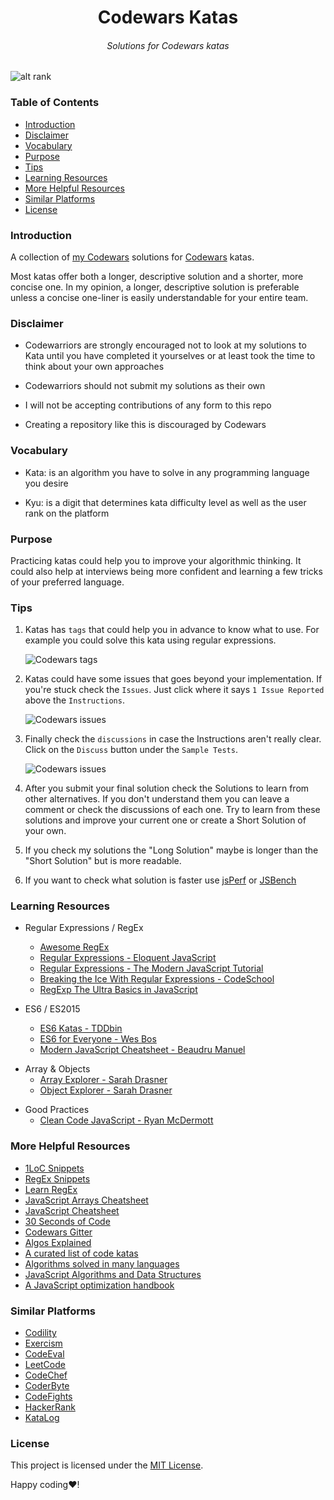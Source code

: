 <h1 align="center">Codewars Katas</h1>

<h6 align="center">
  Solutions for Codewars katas
</h6>

![alt rank](https://www.codewars.com/users/Yuxin%20Guo/badges/large)

### Table of Contents

- [Introduction](#introduction)
- [Disclaimer](#disclaimer)
- [Vocabulary](#vocabulary)
- [Purpose](#purpose)
- [Tips](#tips)
- [Learning Resources](#learning-resources)
- [More Helpful Resources](#more-helpful-resources)
- [Similar Platforms](#similar-platforms)
- [License](#license)

### Introduction

A collection of [my Codewars](https://www.codewars.com/users/Yuxin%20Guo) solutions
for <a href="https://www.codewars.com">Codewars</a> katas.

Most katas offer both a longer, descriptive solution and a shorter, more concise one. In my opinion, a longer,
descriptive solution is preferable unless a concise one-liner is easily understandable for your entire team.

### Disclaimer

- Codewarriors are strongly encouraged not to look at my solutions to Kata until you have completed it yourselves or at
  least took the time to think about your own approaches

* Codewarriors should not submit my solutions as their own

- I will not be accepting contributions of any form to this repo

* Creating a repository like this is discouraged by Codewars

### Vocabulary

- Kata: is an algorithm you have to solve in any programming language you desire

- Kyu: is a digit that determines kata difficulty level as well as the user rank on the platform

### Purpose

Practicing katas could help you to improve your algorithmic thinking. It could also help at interviews being more
confident and learning a few tricks of your preferred language.

### Tips

1. Katas has `tags` that could help you in advance to know what to use.
   For example you could solve this kata using regular expressions.

   ![Codewars tags](https://image.ibb.co/ekxm96/www_codewars_com_kata_search_my_languages_q_r_7_xids_completed_beta_false_order_by_total_completed_desc.png)

2) Katas could have some issues that goes beyond your implementation. If you're stuck check the `Issues`.
   Just click where it says `1 Issue Reported` above the `Instructions`.

   ![Codewars issues](https://image.ibb.co/b65pU6/www_codewars_com_kata_sort_the_gift_code_train_javascript.png)

3. Finally check the `discussions` in case the Instructions aren't really clear.
   Click on the `Discuss` button under the `Sample Tests`.

   ![Codewars issues](https://image.ibb.co/j6okmm/www_codewars_com_kata_sort_the_gift_code_train_javascript_1.png)

4) After you submit your final solution check the Solutions to learn from other alternatives. If you don't understand
   them you can leave a comment or check the discussions of each one. Try to learn from these solutions and improve your
   current one or create a Short Solution of your own.

5. If you check my solutions the "Long Solution" maybe is longer than the "Short Solution" but is more readable.

6) If you want to check what solution is faster use [jsPerf](https://jsperf.com) or [JSBench](https://jsbench.me)

### Learning Resources

- Regular Expressions / RegEx

  - [Awesome RegEx](https://github.com/aloisdg/awesome-regex)
  - [Regular Expressions - Eloquent JavaScript](https://eloquentjavascript.net/09_regexp.html)
  - [Regular Expressions - The Modern JavaScript Tutorial](https://javascript.info/regexp-introduction)
  - [Breaking the Ice With Regular Expressions - CodeSchool](https://www.pluralsight.com/courses/code-school-breaking-the-ice-with-regular-expressions)
  - [RegExp The Ultra Basics in JavaScript](https://www.youtube.com/watch?v=VrT3TRDDE4M)

* ES6 / ES2015

  - [ES6 Katas - TDDbin](http://es6katas.org)
  - [ES6 for Everyone - Wes Bos](https://es6.io)
  - [Modern JavaScript Cheatsheet - Beaudru Manuel](https://github.com/mbeaudru/modern-js-cheatsheet)

- Array & Objects
  - [Array Explorer - Sarah Drasner](https://sdras.github.io/array-explorer)
  - [Object Explorer - Sarah Drasner](https://sdras.github.io/object-explorer)

* Good Practices
  - [Clean Code JavaScript - Ryan McDermott](https://github.com/ryanmcdermott/clean-code-javascript)

### More Helpful Resources

- [1LoC Snippets](https://1loc.dev/)
- [RegEx Snippets](https://github.com/jeffreyshen19/RegEx-Snippets)
- [Learn RegEx](https://github.com/zeeshanu/learn-regex)
- [JavaScript Arrays Cheatsheet](https://devhints.io/js-array)
- [JavaScript Cheatsheet](https://github.com/LeCoupa/awesome-cheatsheets/blob/master/languages/javascript.js)
- [30 Seconds of Code](https://github.com/Chalarangelo/30-seconds-of-code)
- [Codewars Gitter](https://gitter.im/Codewars/codewars.com)
- [Algos Explained](https://www.youtube.com/channel/UCwsRKWt23kxOL1Fb73i0uUg/videos)
- [A curated list of code katas](https://github.com/gamontal/awesome-katas)
- [Algorithms solved in many languages](https://github.com/marcosfede/algorithms)
- [JavaScript Algorithms and Data Structures](https://github.com/trekhleb/javascript-algorithms)
- [A JavaScript optimization handbook](https://mythbusters.js.org)

### Similar Platforms

- [Codility](https://codility.com)
- [Exercism](http://exercism.io)
- [CodeEval](https://www.codeeval.com)
- [LeetCode](https://leetcode.com)
- [CodeChef](https://www.codechef.com)
- [CoderByte](https://coderbyte.com)
- [CodeFights](https://codefights.com)
- [HackerRank](https://www.hackerrank.com)
- [KataLog](https://kata-log.rocks)

### License

This project is licensed under the [MIT License](./LICENSE).

Happy coding❤️!
